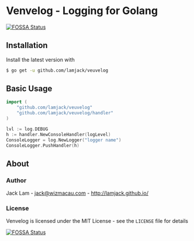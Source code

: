 # Venvelog - Logging for Golang
[![FOSSA Status](https://app.fossa.io/api/projects/git%2Bgithub.com%2Flamjack%2Fveuvelog.svg?type=shield)](https://app.fossa.io/projects/git%2Bgithub.com%2Flamjack%2Fveuvelog?ref=badge_shield)


## Installation

Install the latest version with

```bash
$ go get -u github.com/lamjack/veuvelog
```

## Basic Usage

```go
import (
	"github.com/lamjack/veuvelog"
	"github.com/lamjack/veuvelog/handler"
)

lvl := log.DEBUG
h := handler.NewConsoleHandler(logLevel)
ConsoleLogger = log.NewLogger("logger name")
ConsoleLogger.PushHandler(h)
```

## About

### Author

Jack Lam - <jack@wizmacau.com> - <http://lamjack.github.io/>

### License

Venvelog is licensed under the MIT License - see the `LICENSE` file for details

[![FOSSA Status](https://app.fossa.io/api/projects/git%2Bgithub.com%2Flamjack%2Fveuvelog.svg?type=large)](https://app.fossa.io/projects/git%2Bgithub.com%2Flamjack%2Fveuvelog?ref=badge_large)
